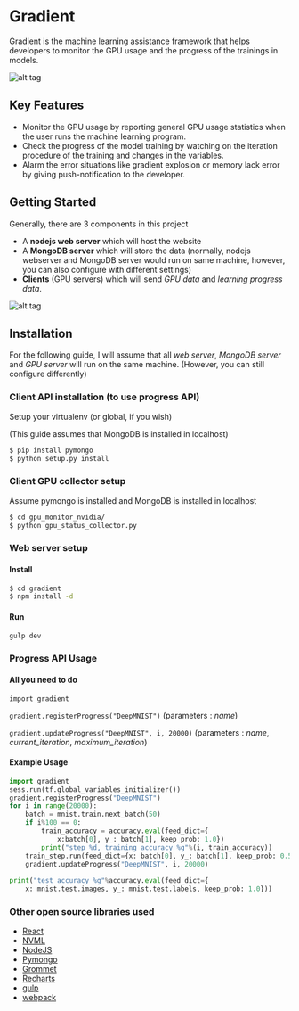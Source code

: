 # Gradient
Gradient is the machine learning assistance framework that helps developers to monitor the GPU usage and the progress of the trainings in models.

![alt tag](https://cloud.githubusercontent.com/assets/7701824/21646183/756dd13a-d2d8-11e6-8291-97e86cc4f57b.png)

## Key Features
* Monitor the GPU usage by reporting general GPU usage statistics when the user runs the machine learning program.
* Check the progress of the model training by watching on the iteration procedure of the training and changes in the variables.
* Alarm the error situations like gradient explosion or memory lack error  by giving push-notification to the developer.

## Getting Started
Generally, there are 3 components in this project

* A **nodejs web server** which will host the website
* A **MongoDB server** which will store the data 
(normally, nodejs webserver and MongoDB server would run on same machine, however, you can also configure with different settings)
*  **Clients**  (GPU servers) which will send *GPU data* and *learning progress data*.

![alt tag](https://cloud.githubusercontent.com/assets/14136146/21645024/c3115b1e-d2d3-11e6-9e07-6b17136cfe22.png)

## Installation
For the following guide, I will assume that all *web server*, *MongoDB server* and *GPU server* will run on the same machine. (However, you can still configure differently)

### Client API installation (to use progress API)
Setup your virtualenv (or global, if you wish)

(This guide assumes that MongoDB is installed in localhost)
```sh
$ pip install pymongo
$ python setup.py install
```


### Client GPU collector setup
Assume pymongo is installed and MongoDB is installed in localhost
```sh
$ cd gpu_monitor_nvidia/
$ python gpu_status_collector.py
```


### Web server setup
#### Install
```sh
$ cd gradient
$ npm install -d
```
#### Run
```sh
gulp dev
```




### Progress API Usage
#### All you need to do
`import gradient`

`gradient.registerProgress("DeepMNIST")` (parameters : *name*)

`gradient.updateProgress("DeepMNIST", i, 20000)` (parameters : *name*, *current_iteration*, *maximum_iteration*)
#### Example Usage
```python
import gradient
sess.run(tf.global_variables_initializer())
gradient.registerProgress("DeepMNIST")
for i in range(20000):
    batch = mnist.train.next_batch(50)
    if i%100 == 0:
        train_accuracy = accuracy.eval(feed_dict={
            x:batch[0], y_: batch[1], keep_prob: 1.0})
        print("step %d, training accuracy %g"%(i, train_accuracy))
    train_step.run(feed_dict={x: batch[0], y_: batch[1], keep_prob: 0.5})
    gradient.updateProgress("DeepMNIST", i, 20000)
   
print("test accuracy %g"%accuracy.eval(feed_dict={
    x: mnist.test.images, y_: mnist.test.labels, keep_prob: 1.0}))
```



### Other open source libraries used
* [React](https://facebook.github.io/react/)
* [NVML](https://developer.nvidia.com/nvidia-management-library-nvml)
* [NodeJS](https://nodejs.org/en/)
* [Pymongo](https://api.mongodb.com/python/current/)
* [Grommet](https://github.com/grommet/grommet)
* [Recharts](http://recharts.org/#/en-US/)
* [gulp](http://gulpjs.com/)
* [webpack](https://webpack.github.io/)







